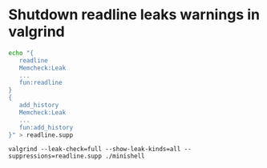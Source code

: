 # Shutdown readline leaks warnings in valgrind

```bash
echo "{                                                                                  
   readline
   Memcheck:Leak
   ...
   fun:readline
}
{
   add_history
   Memcheck:Leak
   ...
   fun:add_history
}" > readline.supp
```

`valgrind --leak-check=full --show-leak-kinds=all --suppressions=readline.supp ./minishell`
